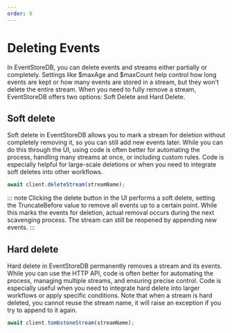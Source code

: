 ```yaml
---
order: 9
---
```


# Deleting Events

In EventStoreDB, you can delete events and streams either partially or
completely. Settings like $maxAge and $maxCount help control how long events are
kept or how many events are stored in a stream, but they won't delete the entire
stream.  When you need to fully remove a stream, EventStoreDB offers two
options: Soft Delete and Hard Delete.

## Soft delete

Soft delete in EventStoreDB allows you to mark a stream for deletion without
completely removing it, so you can still add new events later. While you can do
this through the UI, using code is often better for automating the process,
handling many streams at once, or including custom rules. Code is especially
helpful for large-scale deletions or when you need to integrate soft deletes
into other workflows.

```ts
await client.deleteStream(streamName);
```

::: note 
Clicking the delete button in the UI performs a soft delete, setting the
TruncateBefore value to remove all events up to a certain point.  While this
marks the events for deletion, actual removal occurs during the next scavenging
process.  The stream can still be reopened by appending new events.
:::

## Hard delete

Hard delete in EventStoreDB permanently removes a stream and its events. While
you can use the HTTP API, code is often better for automating the process,
managing multiple streams, and ensuring precise control. Code is especially
useful when you need to integrate hard delete into larger workflows or apply
specific conditions. Note that when a stream is hard deleted, you cannot reuse
the stream name, it will raise an exception if you try to append to it again.

```ts
await client.tombstoneStream(streamName);
```
